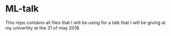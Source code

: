# ML-talk

This repo contains all files that I will be using for a talk that I will be giving at my univertity at the 31 of may 2018.
